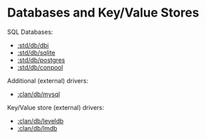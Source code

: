 # Databases and Key/Value Stores

SQL Databases:
- [:std/db/dbi](dbi.md)
- [:std/db/sqlite](sqlite.md)
- [:std/db/postgres](postgres.md)
- [:std/db/conpool](conpool.md)

Additional (external) drivers:
- [:clan/db/mysql](https://github.com/mighty-gerbils/gerbil-mysql)

Key/Value store (external) drivers:
- [:clan/db/leveldb](https://github.com/mighty-gerbils/gerbil-leveldb)
- [:clan/db/lmdb](https://github.com/mighty-gerbils/gerbil-leveldb)
